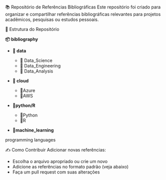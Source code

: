 📚 Repositório de Referências Bibliográficas
Este repositório foi criado para organizar e compartilhar referências bibliográficas relevantes para projetos acadêmicos, pesquisas ou estudos pessoais.

📂 Estrutura do Repositório

**📦 bibliography**  

- **📂 data**  
    - 📂 Data_Science 
    - 📂 Data_Engineering 
    - 📂 Data_Analysis
       
- **📂 cloud**  
    - 📂Azure
    - 📂AWS
  
- **📂python/R**
    - 📂Python
    - 📂R

- **📂machine_learning**  
  




    
programming languages

✍️ Como Contribuir
Adicionar novas referências:

- Escolha o arquivo apropriado ou crie um novo
- Adicione as referências no formato padrão (veja abaixo)
- Faça um pull request com suas alterações
